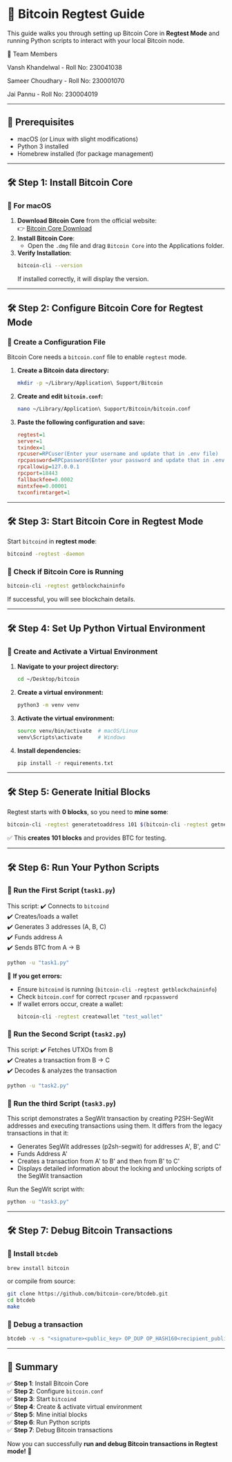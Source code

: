 # 🚀 Bitcoin Regtest Guide

This guide walks you through setting up Bitcoin Core in **Regtest Mode** and running Python scripts to interact with your local Bitcoin node.

👥 Team Members

Vansh Khandelwal - Roll No: 230041038

Sameer Choudhary - Roll No: 230001070

Jai Pannu - Roll No: 230004019

---

## 📌 Prerequisites

- macOS (or Linux with slight modifications)
- Python 3 installed
- Homebrew installed (for package management)

---

## 🛠 Step 1: Install Bitcoin Core

### 🔹 For macOS
1. **Download Bitcoin Core** from the official website:  
   👉 [Bitcoin Core Download](https://bitcoincore.org/en/download/)
2. **Install Bitcoin Core**:
   - Open the `.dmg` file and drag `Bitcoin Core` into the Applications folder.
3. **Verify Installation**:
   ```bash
   bitcoin-cli --version
   ```
   If installed correctly, it will display the version.

---

## 🛠 Step 2: Configure Bitcoin Core for Regtest Mode

### 🔹 Create a Configuration File
Bitcoin Core needs a `bitcoin.conf` file to enable `regtest` mode.

1. **Create a Bitcoin data directory:**
   ```bash
   mkdir -p ~/Library/Application\ Support/Bitcoin
   ```
2. **Create and edit `bitcoin.conf`:**
   ```bash
   nano ~/Library/Application\ Support/Bitcoin/bitcoin.conf
   ```
3. **Paste the following configuration and save:**
   ```ini
   regtest=1
   server=1
   txindex=1
   rpcuser=RPCuser(Enter your username and update that in .env file)
   rpcpassword=RPCpassword(Enter your password and update that in .env file)
   rpcallowip=127.0.0.1
   rpcport=18443
   fallbackfee=0.0002
   mintxfee=0.00001
   txconfirmtarget=1
   ```

---

## 🛠 Step 3: Start Bitcoin Core in Regtest Mode

Start `bitcoind` in **regtest mode**:
```bash
bitcoind -regtest -daemon
```

### 🔹 Check if Bitcoin Core is Running
```bash
bitcoin-cli -regtest getblockchaininfo
```
If successful, you will see blockchain details.

---

## 🛠 Step 4: Set Up Python Virtual Environment

### 🔹 Create and Activate a Virtual Environment
1. **Navigate to your project directory:**
   ```bash
   cd ~/Desktop/bitcoin
   ```
2. **Create a virtual environment:**
   ```bash
   python3 -m venv venv
   ```
3. **Activate the virtual environment:**
   ```bash
   source venv/bin/activate  # macOS/Linux
   venv\Scripts\activate     # Windows
   ```
4. **Install dependencies:**
   ```bash
   pip install -r requirements.txt
   ```

---

## 🛠 Step 5: Generate Initial Blocks
Regtest starts with **0 blocks**, so you need to **mine some**:
```bash
bitcoin-cli -regtest generatetoaddress 101 $(bitcoin-cli -regtest getnewaddress)
```
✅ This **creates 101 blocks** and provides BTC for testing.

---

## 🛠 Step 6: Run Your Python Scripts

### 🔹 Run the First Script (`task1.py`)
This script:
✔️ Connects to `bitcoind`  
✔️ Creates/loads a wallet  
✔️ Generates 3 addresses (A, B, C)  
✔️ Funds address A  
✔️ Sends BTC from A → B  

```bash
python -u "task1.py"
```

📌 **If you get errors:**
- Ensure `bitcoind` is running (`bitcoin-cli -regtest getblockchaininfo`)
- Check `bitcoin.conf` for correct `rpcuser` and `rpcpassword`
- If wallet errors occur, create a wallet:
  ```bash
  bitcoin-cli -regtest createwallet "test_wallet"
  ```

### 🔹 Run the Second Script (`task2.py`)
This script:
✔️ Fetches UTXOs from B  
✔️ Creates a transaction from B → C  
✔️ Decodes & analyzes the transaction  

```bash
python -u "task2.py"
```
### 🔹 Run the third Script (`task3.py`)
This script demonstrates a SegWit transaction by creating P2SH-SegWit addresses and executing transactions using them. It differs from the legacy transactions in that it:

- Generates SegWit addresses (p2sh-segwit) for addresses A', B', and C'
- Funds Address A'
- Creates a transaction from A' to B' and then from B' to C'
- Displays detailed information about the locking and unlocking scripts of the SegWit transaction

Run the SegWit script with:

```bash
python -u "task3.py"
```

---


## 🛠 Step 7: Debug Bitcoin Transactions

### 🔹 Install `btcdeb`
```bash
brew install bitcoin
```
or compile from source:
```bash
git clone https://github.com/bitcoin-core/btcdeb.git
cd btcdeb
make
```

### 🔹 Debug a transaction
```bash
btcdeb -v -s "<signature><public_key> OP_DUP OP_HASH160<recipient_public_key_hash>OP_EQUALVERIFYOP_CHECKSIG"
```

---

## 🎯 Summary
✅ **Step 1**: Install Bitcoin Core  
✅ **Step 2**: Configure `bitcoin.conf`  
✅ **Step 3**: Start `bitcoind`  
✅ **Step 4**: Create & activate virtual environment  
✅ **Step 5**: Mine initial blocks  
✅ **Step 6**: Run Python scripts  
✅ **Step 7**: Debug Bitcoin transactions  

Now you can successfully **run and debug Bitcoin transactions in Regtest mode!** 🚀

